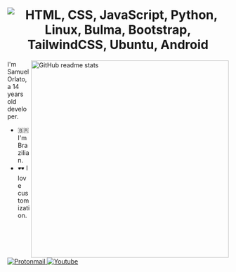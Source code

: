 <h1 align=center><img src="https://readme-typing-svg.herokuapp.com?font=jetbrains+mono&color=%231479BD&size=22&center=true&vCenter=true&lines=HTML%2C+CSS%2C+JavaScript;Python%2C+Linux;Bulma%2C+Bootstrap%2C+TalwindCSS;Ubuntu%2C+Android" alt="HTML, CSS, JavaScript, Python, Linux, Bulma, Bootstrap, TailwindCSS, Ubuntu, Android"></h1>

<img src="https://github-readme-stats.vercel.app/api?username=orlatodev&theme=onedark&show_icons=true&include_all_commits=true&hide_border=true&hide=issues&custom_title=OrlatoDev's&nbsp;Stats&title_color=58A6FF&icon_color=1F6FEB&text_color=C3D1D9&bg_color=0D1117&count_private=true" alt="GitHub readme stats" width=450px align=right>

I'm Samuel Orlato, a 14 years old developer.

* 🇧🇷 I'm Brazilian.
* 🕶️ I love customization.

<p align="left">
  <a href="mailto:s.orlato@pm.me">
    <img src="https://img.shields.io/badge/ProtonMail-8B89CC?style=for-the-badge&logo=protonmail&logoColor=white" alt="Protonmail" style="vertical-align:top margin:6px 4px">
  </a>
  <a href="https://www.youtube.com/channel/UCTU5-NCtr7mF0tpqjXpmWHw">
    <img src="https://img.shields.io/badge/YouTube-FF0000?style=for-the-badge&logo=youtube&logoColor=white" alt="Youtube" style="vertical-align:top margin:6px 4px"> 
  </a>
</p>
</p>
